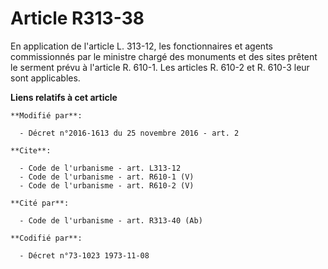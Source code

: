 # Article R313-38

En application de l'article L. 313-12, les fonctionnaires et agents commissionnés par le ministre chargé des monuments et des
sites prêtent le serment prévu à l'article R. 610-1. Les articles R. 610-2 et R. 610-3 leur sont applicables.

**Liens relatifs à cet article**

	**Modifié par**:

	  - Décret n°2016-1613 du 25 novembre 2016 - art. 2

	**Cite**:

	  - Code de l'urbanisme - art. L313-12
	  - Code de l'urbanisme - art. R610-1 (V)
	  - Code de l'urbanisme - art. R610-2 (V)

	**Cité par**:

	  - Code de l'urbanisme - art. R313-40 (Ab)

	**Codifié par**:

	  - Décret n°73-1023 1973-11-08
